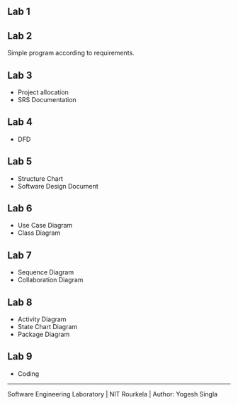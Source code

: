 ## Lab 1

## Lab 2
Simple program according to requirements.

## Lab 3
* Project allocation
* SRS Documentation

## Lab 4
* DFD

## Lab 5
* Structure Chart
* Software Design Document

## Lab 6
* Use Case Diagram
* Class Diagram

## Lab 7
* Sequence Diagram
* Collaboration Diagram

## Lab 8 
* Activity Diagram
* State Chart Diagram
* Package Diagram

## Lab 9
* Coding

***
 Software Engineering Laboratory | NIT Rourkela | Author: Yogesh Singla